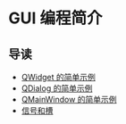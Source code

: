 # GUI 编程简介


导读
--------------------
* [QWidget 的简单示例](qwidget.md)
* [QDialog 的简单示例](qdialog.md)
* [QMainWindow 的简单示例](qmainwindow.md)
* [信号和槽](signal_slot.md)
